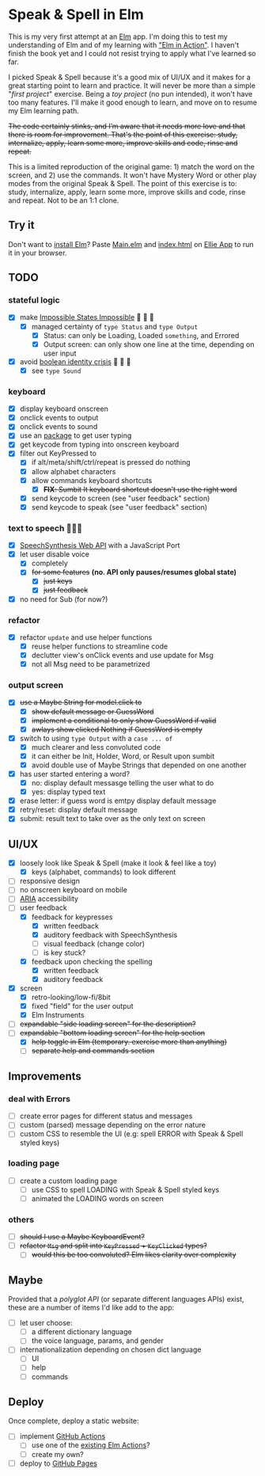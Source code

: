 # Speak & Spell in Elm

This is my very first attempt at an [Elm](https://elm-lang.org/) app. I'm doing this to test my understanding of Elm and of my learning with ["Elm in Action"](https://www.manning.com/books/elm-in-action). I haven't finish the book yet and I could not resist trying to apply what I've learned so far.

I picked Speak & Spell because it's a good mix of UI/UX and it makes for a great starting point to learn and practice. It will never be more than a simple "*first project*" exercise. Being a *toy project* (no pun intended), it won't have too many features. I'll make it good enough to learn, and move on to resume my Elm learning path.

~~The code certainly stinks, and I’m aware that it needs more love and that there is room for improvement. That's the point of this exercise: study, internalize, apply, learn some more, improve skills and code, rinse and repeat.~~

This is a limited reproduction of the original game: 1) match the word on the screen, and 2) use the commands. It won't have Mystery Word or other play modes from the original Speak & Spell. The point of this exercise is to: study, internalize, apply, learn some more, improve skills and code, rinse and repeat. Not to be an 1:1 clone.

## Try it

Don't want to [install Elm](https://guide.elm-lang.org/install/)? Paste [Main.elm](./src/Main.elm) and [index.html](./index.html) on [Ellie App](https://ellie-app.com/new) to run it in your browser.

## TODO

### stateful logic

- [x] make [Impossible States Impossible](https://sporto.github.io/elm-patterns/basic/impossible-states.html) 🎉 🎉 🎉
  - [x] managed certainty of ```type Status``` and ```type Output```
    - [x] Status: can only be Loading, Loaded ```something```, and Errored
    - [x] Output screen: can only show one line at the time, depending on user input
- [x] avoid [boolean identity crisis](https://www.youtube.com/watch?v=6TDKHGtAxeg) 🥳 🥳 🥳
  - [x] see ```type Sound```

### keyboard

- [x] display keyboard onscreen
- [x] onclick events to output
- [x] onclick events to sound
- [x] use an [package](https://package.elm-lang.org/packages/Gizra/elm-keyboard-event/latest/) to get user typing
- [x] get keycode from typing into onscreen keyboard
- [x] filter out KeyPressed to
  - [x] if alt/meta/shift/ctrl/repeat is pressed do nothing
  - [x] allow alphabet characters
  - [x] allow commands keyboard shortcuts
    - [x] ~~**FIX**: Sumbit It keyboard shortcut doesn't use the right word~~
  - [x] send keycode to screen (see "user feedback" section)
  - [x] send keycode to speak (see "user feedback" section)

### text to speech 🤖🤖🤖

- [x] [SpeechSynthesis Web API](https://developer.mozilla.org/en-US/docs/Web/API/SpeechSynthesis) with a JavaScript Port
- [x] let user disable voice
  - [x] completely
  - [x] ~~for some features~~ **(no. API only pauses/resumes global state)**
    - [x] ~~just keys~~
    - [x] ~~just feedback~~
- [x] no need for Sub (for now?)

### refactor

- [x] refactor ```update``` and use helper functions
  - [x] reuse helper functions to streamline code
  - [x] declutter view's onClick events and use update for Msg
  - [x] not all Msg need to be parametrized

### output screen

- [x] ~~use a Maybe String for model.click to~~
  - [x] ~~show default message or GuessWord~~
  - [x] ~~implement a conditional to only show GuessWord if valid~~
  - [x] ~~awlays show clicked Nothing if GuessWord is empty~~
- [x] switch to using ```type Output``` with a ```case ... of```
  - [x] much clearer and less convoluted code
  - [x] it can either be Init, Holder, Word, or Result upon sumbit
  - [x] avoid double use of Maybe Strings that depended on one another
- [x] has user started entering a word?
  - [x] no: display default messasge telling the user what to do
  - [x] yes: display typed text
- [x] erase letter: if guess word is emtpy display default message
- [x] retry/reset: display default message
- [x] submit: result text to take over as the only text on screen

## UI/UX

- [x] loosely look like Speak & Spell (make it look & feel like a toy)
  - [x] keys (alphabet, commands) to look different
- [ ] responsive design
- [ ] no onscreen keyboard on mobile
- [ ] [ARIA](https://developer.mozilla.org/en-US/docs/Web/Accessibility/ARIA) accessibility
- [ ] user feedback
  - [x] feedback for keypresses
    - [x] written feedback
    - [x] auditory feedback with SpeechSynthesis
    - [ ] visual feedback (change color)
    - [ ] is key stuck?
  - [x] feedback upon checking the spelling
    - [x] written feedback
    - [x] auditory feedback
- [x] screen
  - [x] retro-looking/low-fi/8bit
  - [x] fixed "field" for the user output
  - [x] Elm Instruments
- [ ] ~~expandable "side loading screen" for the description?~~
- [ ] ~~expandable "bottom loading screen" for the help section~~
  - [x] ~~help toggle in Elm (temporary. exercise more than anything)~~
  - [ ] ~~separate help and commands section~~

## Improvements

### deal with Errors

- [ ] create error pages for different status and messages
- [ ] custom (parsed) message depending on the error nature
- [ ] custom CSS to resemble the UI (e.g: spell ERROR with Speak & Spell styled keys)

### loading page

- [ ] create a custom loading page
  - [ ] use CSS to spell LOADING with Speak & Spell styled keys
  - [ ] animated the LOADING words on screen

### others

- [ ] ~~should I use a Maybe KeyboardEvent?~~
- [ ] ~~refactor ```Msg``` and split into ```KeyPressed``` + ```KeyClicked``` types?~~
  - [ ] ~~would this be too convoluted? Elm likes clarity over complexity~~

## Maybe

Provided that a *polyglot API* (or separate different languages APIs) exist, these are a number of items I'd like add to the app:

- [ ] let user choose:
  - [ ] a different dictionary language
  - [ ] the voice language, params, and gender
- [ ] internationalization depending on chosen dict language
  - [ ] UI
  - [ ] help
  - [ ] commands

## Deploy

Once complete, deploy a static website:

- [ ] implement [GitHub Actions](https://github.com/features/actions)
  - [ ] use one of the [existing Elm Actions](https://github.com/marketplace?type=actions&query=elm+?)?
  - [ ] create my own?
- [ ] deploy to [GitHub Pages](https://docs.github.com/en/pages)
